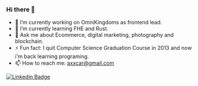 ### Hi there 👋

<!--
**alexandrecarvalheira/AlexandreCarvalheira** is a ✨ _special_ ✨ repository because its `README.md` (this file) appears on your GitHub profile.

Here are some ideas to get you started:

- 🔭 I’m currently working on ...
- 🌱 I’m currently learning ...
- 👯 I’m looking to collaborate on ...
- 🤔 I’m looking for help with ...
- 💬 Ask me about ...
- 📫 How to reach me: ...
- 😄 Pronouns: ...
- ⚡ Fun fact: ...
-->


- 🔭 I’m currently working on OmniKingdoms as frontend lead.
- 🌱 I’m currently learning FHE and Rust.
- 💬 Ask me about Ecommerce, digital marketing, photography and blockchain.
- ⚡ Fun fact: I quit Computer Science Graduation Course in 2013 and now i'm back learning programing.
- 📫 How to reach me: axxcar@gmail.com

[![Linkedin Badge](https://img.shields.io/badge/-LinkedIn-blue?style=flat-square&logo=Linkedin&logoColor=white&link=https://www.linkedin.com/in/alexandre-carvalheira-146062b7)](https://www.linkedin.com/in/alexandre-carvalheira-146062b7/)
